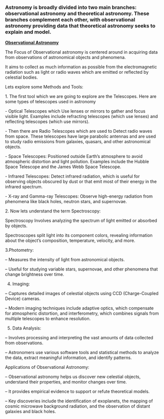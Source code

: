 ### Astronomy is broadly divided into two main branches: observational astronomy and theoretical astronomy. These branches complement each other, with observational astronomy providing data that theoretical astronomy seeks to explain and model.

<b><u>Observational Astronomy</u></b>
<p>The Focus of Observational astronomy is centered around in acquiring data from observations of astronomical objects and phenomena.</p>
<p>It aims to collect as much information as possible from the electromagnetic radiation such as light or radio waves which are emitted or reflected by celestial bodies.</p>

<p><span style="font-weight: 400">Lets explore some Methods and Tools:</span><span style="font-weight: 400"></p>
<p></span></p>
<p><span style="font-weight: 400">1. The first tool which we are going to explore are the Telescopes. Here are some types of telescopes used in astronomy</span><span style="font-weight: 400"></p>
<p></span></p>
<p><span style="font-weight: 400">- Optical Telescopes which Use lenses or mirrors to gather and focus visible light. Examples include refracting telescopes (which use lenses) and reflecting telescopes (which use mirrors).</span></p>
<p><span style="font-weight: 400">- Then there are Radio Telescopes which are used to Detect radio waves from space. These telescopes have large parabolic antennas and are used to study radio emissions from galaxies, quasars, and other astronomical objects.</span></p>
<p><span style="font-weight: 400">- Space Telescopes: Positioned outside Earth’s atmosphere to avoid atmospheric distortion and light pollution. Examples include the Hubble Space Telescope and the James Webb Space Telescope.</span></p>
<p><span style="font-weight: 400">- Infrared Telescopes: Detect infrared radiation, which is useful for observing objects obscured by dust or that emit most of their energy in the infrared spectrum.</span></p>
<p><span style="font-weight: 400">- X-ray and Gamma-ray Telescopes: Observe high-energy radiation from phenomena like black holes, neutron stars, and supernovae.</span></p>
<p> </p>
<p><span style="font-weight: 400">2. Now lets understand the term Spectroscopy:</span></p>
<p><span style="font-weight: 400">   Spectroscopy Involves analyzing the spectrum of light emitted or absorbed by objects.</span></p>
<p><span style="font-weight: 400">   Spectroscopes split light into its component colors, revealing information about the object’s composition, temperature, velocity, and more.</span></p>
<p> </p>
<p><span style="font-weight: 400">3.Photometry:</span></p>
<p><span style="font-weight: 400">   &#8211; Measures the intensity of light from astronomical objects.</span></p>
<p><span style="font-weight: 400">   &#8211; Useful for studying variable stars, supernovae, and other phenomena that change brightness over time.</span></p>
<p> </p>
<ol start="4">
<li><span style="font-weight: 400"> Imaging:</span></li>
</ol>
<p><span style="font-weight: 400">   &#8211; Captures detailed images of celestial objects using CCD (Charge-Coupled Device) cameras.</span></p>
<p><span style="font-weight: 400">   &#8211; Modern imaging techniques include adaptive optics, which compensate for atmospheric distortion, and interferometry, which combines signals from multiple telescopes to enhance resolution.</span></p>
<p> </p>
<ol start="5">
<li><span style="font-weight: 400"> Data Analysis:</span></li>
</ol>
<p><span style="font-weight: 400">   &#8211; Involves processing and interpreting the vast amounts of data collected from observations.</span></p>
<p><span style="font-weight: 400">   &#8211; Astronomers use various software tools and statistical methods to analyze the data, extract meaningful information, and identify patterns.</span></p>
<p> </p>
<p><span style="font-weight: 400">Applications of Observational Astronomy:</span></p>
<p><span style="font-weight: 400">&#8211; Observational astronomy helps us discover new celestial objects, understand their properties, and monitor changes over time.</span></p>
<p><span style="font-weight: 400">&#8211; It provides empirical evidence to support or refute theoretical models.</span></p>
<p><span style="font-weight: 400">&#8211; Key discoveries include the identification of exoplanets, the mapping of cosmic microwave background radiation, and the observation of distant galaxies and black holes.</span></p>

